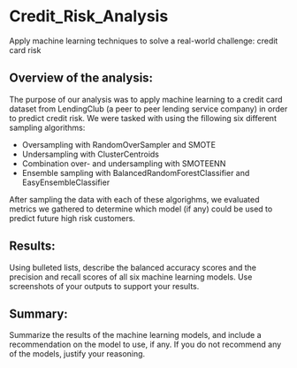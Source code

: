 # Credit_Risk_Analysis
Apply machine learning techniques to solve a real-world challenge: credit card risk

## Overview of the analysis:
The purpose of our analysis was to apply machine learning to a credit card dataset from LendingClub (a peer to peer lending service company) in order to predict credit risk. We were tasked with using the fillowing six different sampling algorithms:<br>
- Oversampling with RandomOverSampler and SMOTE
- Undersampling with ClusterCentroids
- Combination over- and undersampling with SMOTEENN
- Ensemble sampling with BalancedRandomForestClassifier and EasyEnsembleClassifier

After sampling the data with each of these algorighms, we evaluated metrics we gathered to determine which model (if any) could be used to predict future high risk customers.

## Results:
Using bulleted lists, describe the balanced accuracy scores and the precision and recall scores of all six machine learning models. Use screenshots of your outputs to support your results.

## Summary:
Summarize the results of the machine learning models, and include a recommendation on the model to use, if any. If you do not recommend any of the models, justify your reasoning.
